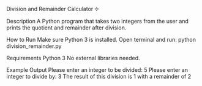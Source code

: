 Division and Remainder Calculator ➗

Description
A Python program that takes two integers from the user and prints the quotient and remainder after division.

How to Run
Make sure Python 3 is installed.
Open terminal and run:
python division_remainder.py

Requirements
Python 3
No external libraries needed.

Example Output
Please enter an integer to be divided: 5
Please enter an integer to divide by: 3
The result of this division is 1 with a remainder of 2
